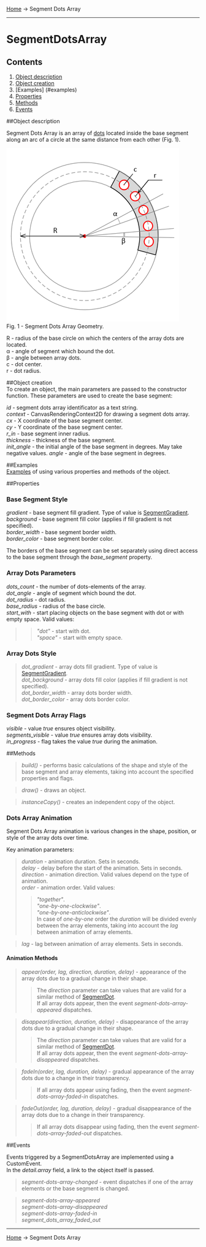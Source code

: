 <a href="../readme.html">Home</a> → Segment Dots Array

***

# SegmentDotsArray

## Contents
1. [Object description](#description)  
2. [Object creation](#constructor)  
3. [Examples] (#examples)  
4. [Properties](#properties)  
5. [Methods](#methods)  
6. [Events](#events)  

##<a id="description"></a>Object description

Segment Dots Array is an array of <a href="segment-dot.html">dots</a> located inside the base segment along an arc of a circle at the same distance from each other (Fig. 1).

![SegmentDotsArrayGeometry](../docs/images/segment_dots_array_geometry.png)  
Fig. 1 - Segment Dots Array Geometry.  

R - radius of the base circle on which the centers of the array dots are located.  
α - angle of segment which bound the dot.  
β - angle between array dots.  
c - dot center.  
r - dot radius.  

##<a id="constructor"></a>Object creation  
To create an object, the main parameters are passed to the constructor function. These parameters are used to create the base segment:  
>
*id* - segment dots array identificator as a text string.  
*context* - CanvasRenderingContext2D for drawing a segment dots array.  
*cx* - X coordinate of the base segment center.  
*cy* - Y coordinate of the base segment center.  
*r_in* - base segment inner radius.  
*thickness* - thickness of the base segment.  
*init_angle* - the initial angle of the base segment in degrees. May take negative values. 
*angle* - angle of the base segment in degrees.

##<a id="examples"></a>Examples  
<a href="../examples/segment-dots-array-examples.html" target="_blank">Examples</a> of using various properties and methods of the object.  

##<a id="properties"></a>Properties

### Base Segment Style  
>
*gradient* - base segment fill gradient. Type of value is <a href="segment-gradient.html">SegmentGradient</a>.   
*background* - base segment fill color (applies if fill gradient is not specified).  
*border_width* - base segment border width.  
*border_color* - base segment border color.  

The borders of the base segment can be set separately using direct access to the base segment through the *base_segment* property.  

### Array Dots Parameters  
>
*dots_count* - the number of dots-elements of the array.  
*dot_angle* - angle of segment which bound the dot.  
*dot_radius* - dot radius.  
*base_radius* - radius of the base circle.  
*start_with* - start placing objects on the base segment with dot or with empty space. Valid values:  
>> _"dot"_ - start with dot.  
>> _"space"_ - start with empty space.  

### Array Dots Style
> *dot_gradient* - array dots fill gradient. Type of value is <a href="segment-gradient.html">SegmentGradient</a>.  
> *dot_background* - array dots fill color (applies if fill gradient is not specified).  
> *dot_border_width* - array dots border width.  
> *dot_border_color* - array dots border color.  

### Segment Dots Array Flags
>
*visible* - value *true* ensures object visibility.  
*segments_visible* - value *true* ensures array dots visibility.  
*in_progress* - flag takes the value *true* during the animation.

##<a id="methods"></a>Methods

> *build()* - performs basic calculations of the shape and style of the base segment and array elements, taking into account the specified properties and flags.  

> *draw()* - draws an object.  

> *instanceCopy()* - creates an independent copy of the object.  

### Dots Array Animation

Segment Dots Array animation is various changes in the shape, position, or style of the array dots over time.  

Key animation parameters:  
> *duration* - animation duration. Sets in seconds.  
> *delay* - delay before the start of the animation. Sets in seconds.  
> *direction* - animation direction. Valid values ​​depend on the type of animation.  
> *order* - animation order. Valid values:  
>> _"together"_.  
>> _"one-by-one-clockwise"_.  
>> _"one-by-one-anticlockwise"_.  
>> In case of *one-by-one* order the *duration* will be divided evenly between the array elements, taking into account the *lag* between animation of array elements.  

> *lag* - lag between animation of array elements. Sets in seconds.  

#### Animation Methods

> *appear(order, lag, direction, duration, delay)* - appearance of the array dots due to a gradual change in their shape.  
>> The *direction* parameter can take values ​​that are valid for a similar method of <a href="segment-dot.html">SegmentDot</a>.  
>> If all array dots appear, then the event *segment-dots-array-appeared* dispatches.  

> *disappear(direction, duration, delay)* - disappearance of the array dots due to a gradual change in their shape.  
>> The *direction* parameter can take values ​​that are valid for a similar method of <a href="segment-dot.html">SegmentDot</a>.  
>> If all array dots appear, then the event *segment-dots-array-disappeared* dispatches.

> *fadeIn(order, lag, duration, delay)* - gradual appearance of the array dots due to a change in their transparency.  
>> If all array dots appear using fading, then the event *segment-dots-array-faded-in* dispatches.  

> *fadeOut(order, lag, duration, delay)* - gradual disappearance of the array dots due to a change in their transparency.
>> If all array dots disappear using fading, then the event *segment-dots-array-faded-out* dispatches.  

##<a id="events"></a>Events

Events triggered by a SegmentDotsArray are implemented using a CustomEvent.  
In the *detail.array* field, a link to the object itself is passed.  

> *segment-dots-array-changed* - event dispatches if one of the array elements or the base segment is changed.  

> *segment-dots-array-appeared*  
> *segment-dots-array-disappeared*  
> *segment-dots-array-faded-in*  
> *segment_dots_array_faded_out*  

***

<a href="../readme.html">Home</a> → Segment Dots Array  